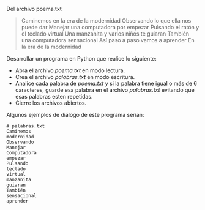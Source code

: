 Del archivo poema.txt

> Caminemos en la era de la modernidad
> Observando lo que ella nos puede dar
> Manejar una computadora por empezar
> Pulsando el ratón y el teclado virtual
> Una manzanita y varios niños te guiaran
> También una computadora sensacional
> Así paso a paso vamos a aprender
> En la era de la modernidad

Desarrollar un programa en Python que realice lo siguiente:

* Abra el archivo *poema.txt* en modo lectura.
* Crea el archivo *palabras.txt* en modo escritura.
* Analice cada palabra de *poema.txt* y si la palabra tiene igual
  o más de 6 caracteres, guarde esa palabra en el archivo *palabras.txt*
  evitando que esas palabras esten repetidas.
* Cierre los archivos abiertos.

Algunos ejemplos de diálogo de este programa serían:

    # palabras.txt
    Caminemos
    modernidad
    Observando
    Manejar
    Computadora
    empezar
    Pulsando
    teclado
    virtual
    manzanita
    guiaran
    También
    sensacional
    aprender